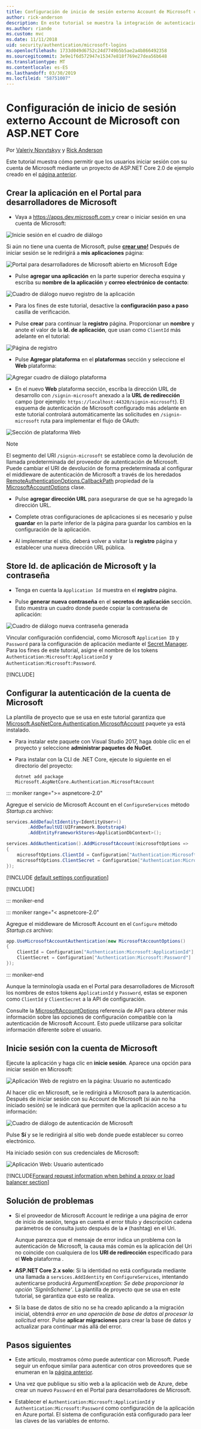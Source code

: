 ```yaml
---
title: Configuración de inicio de sesión externo Account de Microsoft con ASP.NET Core
author: rick-anderson
description: En este tutorial se muestra la integración de autenticación de usuario de la cuenta de Microsoft en una aplicación de ASP.NET Core existente.
ms.author: riande
ms.custom: mvc
ms.date: 11/11/2018
uid: security/authentication/microsoft-logins
ms.openlocfilehash: 1733d049d6752c24d7749b5b5ae2a4b866492358
ms.sourcegitcommit: 3e9e1f6d572947e15347e818f769e27dea56b648
ms.translationtype: MT
ms.contentlocale: es-ES
ms.lasthandoff: 03/30/2019
ms.locfileid: "58751007"
---
```

# <a name="microsoft-account-external-login-setup-with-aspnet-core"></a>Configuración de inicio de sesión externo Account de Microsoft con ASP.NET Core

Por [Valeriy Novytskyy](https://github.com/01binary) y [Rick Anderson](https://twitter.com/RickAndMSFT)

Este tutorial muestra cómo permitir que los usuarios iniciar sesión con su cuenta de Microsoft mediante un proyecto de ASP.NET Core 2.0 de ejemplo creado en el [página anterior](xref:security/authentication/social/index).

## <a name="create-the-app-in-microsoft-developer-portal"></a>Crear la aplicación en el Portal para desarrolladores de Microsoft

* Vaya a [ https://apps.dev.microsoft.com ](https://apps.dev.microsoft.com) y crear o iniciar sesión en una cuenta de Microsoft:

![Inicie sesión en el cuadro de diálogo](index/_static/MicrosoftDevLogin.png)

Si aún no tiene una cuenta de Microsoft, pulse  **[crear uno!](https://signup.live.com/signup?wa=wsignin1.0&rpsnv=13&ct=1478151035&rver=6.7.6643.0&wp=SAPI_LONG&wreply=https%3a%2f%2fapps.dev.microsoft.com%2fLoginPostBack&id=293053&aadredir=1&contextid=D70D4F21246BAB50&bk=1478151036&uiflavor=web&uaid=f0c3de863a914c358b8dc01b1ff49e85&mkt=EN-US&lc=1033&lic=1)** Después de iniciar sesión se le redirigirá a **mis aplicaciones** página:

![Portal para desarrolladores de Microsoft abierto en Microsoft Edge](index/_static/MicrosoftDev.png)

* Pulse **agregar una aplicación** en la parte superior derecha esquina y escriba su **nombre de la aplicación** y **correo electrónico de contacto**:

![Cuadro de diálogo nuevo registro de la aplicación](index/_static/MicrosoftDevAppCreate.png)

* Para los fines de este tutorial, desactive la **configuración paso a paso** casilla de verificación.

* Pulse **crear** para continuar la **registro** página. Proporcionar un **nombre** y anote el valor de la **Id. de aplicación**, que usan como `ClientId` más adelante en el tutorial:

![Página de registro](index/_static/MicrosoftDevAppReg.png)

* Pulse **Agregar plataforma** en el **plataformas** sección y seleccione el **Web** plataforma:

![Agregar cuadro de diálogo plataforma](index/_static/MicrosoftDevAppPlatform.png)

* En el nuevo **Web** plataforma sección, escriba la dirección URL de desarrollo con `/signin-microsoft` anexado a la **URL de redirección** campo (por ejemplo: `https://localhost:44320/signin-microsoft`). El esquema de autenticación de Microsoft configurado más adelante en este tutorial controlará automáticamente las solicitudes en `/signin-microsoft` ruta para implementar el flujo de OAuth:

![Sección de plataforma Web](index/_static/MicrosoftRedirectUri.png)

> [!NOTE]
> El segmento del URI `/signin-microsoft` se establece como la devolución de llamada predeterminada del proveedor de autenticación de Microsoft. Puede cambiar el URI de devolución de forma predeterminada al configurar el middleware de autenticación de Microsoft a través de los heredados [RemoteAuthenticationOptions.CallbackPath](/dotnet/api/microsoft.aspnetcore.authentication.remoteauthenticationoptions.callbackpath) propiedad de la [MicrosoftAccountOptions](/dotnet/api/microsoft.aspnetcore.authentication.microsoftaccount.microsoftaccountoptions) clase.

* Pulse **agregar dirección URL** para asegurarse de que se ha agregado la dirección URL.

* Complete otras configuraciones de aplicaciones si es necesario y pulse **guardar** en la parte inferior de la página para guardar los cambios en la configuración de la aplicación.

* Al implementar el sitio, deberá volver a visitar la **registro** página y establecer una nueva dirección URL pública.

## <a name="store-microsoft-application-id-and-password"></a>Store Id. de aplicación de Microsoft y la contraseña

* Tenga en cuenta la `Application Id` muestra en el **registro** página.

* Pulse **generar nueva contraseña** en el **secretos de aplicación** sección. Esto muestra un cuadro donde puede copiar la contraseña de aplicación:

![Cuadro de diálogo nueva contraseña generada](index/_static/MicrosoftDevPassword.png)

Vincular configuración confidencial, como Microsoft `Application ID` y `Password` para la configuración de aplicación mediante el [Secret Manager](xref:security/app-secrets). Para los fines de este tutorial, asigne el nombre de los tokens `Authentication:Microsoft:ApplicationId` y `Authentication:Microsoft:Password`.

[!INCLUDE[](~/includes/environmentVarableColon.md)]

## <a name="configure-microsoft-account-authentication"></a>Configurar la autenticación de la cuenta de Microsoft

La plantilla de proyecto que se usa en este tutorial garantiza que [Microsoft.AspNetCore.Authentication.MicrosoftAccount](https://www.nuget.org/packages/Microsoft.AspNetCore.Authentication.MicrosoftAccount) paquete ya está instalado.

* Para instalar este paquete con Visual Studio 2017, haga doble clic en el proyecto y seleccione **administrar paquetes de NuGet**.
* Para instalar con la CLI de .NET Core, ejecute lo siguiente en el directorio del proyecto:

   `dotnet add package Microsoft.AspNetCore.Authentication.MicrosoftAccount`

::: moniker range=">= aspnetcore-2.0"

Agregue el servicio de Microsoft Account en el `ConfigureServices` método *Startup.cs* archivo:

```csharp
services.AddDefaultIdentity<IdentityUser>()
        .AddDefaultUI(UIFramework.Bootstrap4)
        .AddEntityFrameworkStores<ApplicationDbContext>();

services.AddAuthentication().AddMicrosoftAccount(microsoftOptions =>
{
    microsoftOptions.ClientId = Configuration["Authentication:Microsoft:ApplicationId"];
    microsoftOptions.ClientSecret = Configuration["Authentication:Microsoft:Password"];
});
```

[!INCLUDE [default settings configuration](includes/default-settings.md)]

[!INCLUDE[](includes/chain-auth-providers.md)]

::: moniker-end

::: moniker range="< aspnetcore-2.0"

Agregue el middleware de Microsoft Account en el `Configure` método *Startup.cs* archivo:

```csharp
app.UseMicrosoftAccountAuthentication(new MicrosoftAccountOptions()
{
    ClientId = Configuration["Authentication:Microsoft:ApplicationId"],
    ClientSecret = Configuration["Authentication:Microsoft:Password"]
});
```

::: moniker-end

Aunque la terminología usada en el Portal para desarrolladores de Microsoft los nombres de estos tokens `ApplicationId` y `Password`, estas se exponen como `ClientId` y `ClientSecret` a la API de configuración.

Consulte la [MicrosoftAccountOptions](/dotnet/api/microsoft.aspnetcore.builder.microsoftaccountoptions) referencia de API para obtener más información sobre las opciones de configuración compatible con la autenticación de Microsoft Account. Esto puede utilizarse para solicitar información diferente sobre el usuario.

## <a name="sign-in-with-microsoft-account"></a>Inicie sesión con la cuenta de Microsoft

Ejecute la aplicación y haga clic en **inicie sesión**. Aparece una opción para iniciar sesión en Microsoft:

![Aplicación Web de registro en la página: Usuario no autenticado](index/_static/DoneMicrosoft.png)

Al hacer clic en Microsoft, se le redirigirá a Microsoft para la autenticación. Después de iniciar sesión con su Account de Microsoft (si aún no ha iniciado sesión) se le indicará que permiten que la aplicación acceso a tu información:

![Cuadro de diálogo de autenticación de Microsoft](index/_static/MicrosoftLogin.png)

Pulse **Sí** y se le redirigirá al sitio web donde puede establecer su correo electrónico.

Ha iniciado sesión con sus credenciales de Microsoft:

![Aplicación Web: Usuario autenticado](index/_static/Done.png)

[!INCLUDE[Forward request information when behind a proxy or load balancer section](includes/forwarded-headers-middleware.md)]

## <a name="troubleshooting"></a>Solución de problemas

* Si el proveedor de Microsoft Account le redirige a una página de error de inicio de sesión, tenga en cuenta el error título y descripción cadena parámetros de consulta justo después de la `#` (hashtag) en el Uri.

  Aunque parezca que el mensaje de error indica un problema con la autenticación de Microsoft, la causa más común es la aplicación del Uri no coincide con cualquiera de los **URI de redirección** especificado para el **Web** plataforma .
* **ASP.NET Core 2.x solo:** Si la identidad no está configurada mediante una llamada a `services.AddIdentity` en `ConfigureServices`, intentando autenticarse producirá *ArgumentException: Se debe proporcionar la opción 'SignInScheme'*. La plantilla de proyecto que se usa en este tutorial, se garantiza que esto se realiza.
* Si la base de datos de sitio no se ha creado aplicando a la migración inicial, obtendrá *error en una operación de base de datos al procesar la solicitud* error. Pulse **aplicar migraciones** para crear la base de datos y actualizar para continuar más allá del error.

## <a name="next-steps"></a>Pasos siguientes

* Este artículo, mostramos cómo puede autenticar con Microsoft. Puede seguir un enfoque similar para autenticar con otros proveedores que se enumeran en la [página anterior](xref:security/authentication/social/index).

* Una vez que publique su sitio web a la aplicación web de Azure, debe crear un nuevo `Password` en el Portal para desarrolladores de Microsoft.

* Establecer el `Authentication:Microsoft:ApplicationId` y `Authentication:Microsoft:Password` como configuración de la aplicación en Azure portal. El sistema de configuración está configurado para leer las claves de las variables de entorno.
